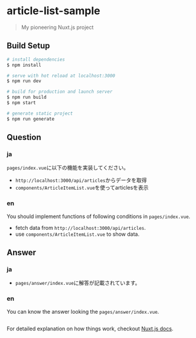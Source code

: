 # article-list-sample

> My pioneering Nuxt.js project

## Build Setup

``` bash
# install dependencies
$ npm install

# serve with hot reload at localhost:3000
$ npm run dev

# build for production and launch server
$ npm run build
$ npm start

# generate static project
$ npm run generate
```


## Question
### ja
`pages/index.vue`に以下の機能を実装してください。
- `http://localhost:3000/api/articles`からデータを取得
- `components/ArticleItemList.vue`を使ってarticlesを表示

### en
You should implement functions of following conditions in `pages/index.vue`.
- fetch data from `http://localhost:3000/api/articles`.
- use `components/ArticleItemList.vue` to show data.

## Answer
### ja
- `pages/answer/index.vue`に解答が記載されています。

### en
You can know the answer looking the `pages/answer/index.vue`.

## 
For detailed explanation on how things work, checkout [Nuxt.js docs](https://nuxtjs.org).
